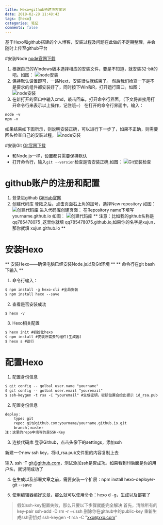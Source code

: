 ```yaml
---
title: Hexo+github搭建博客笔记
date: 2018-02-28 11:48:43
tags: [hexo] 
categories: 笔记
comments: false
---
```

基于Hexo和github搭建的个人博客，安装过程及问题在此做的不定期整理，并会随时上传至github平台
<!--more-->

#安装Node
[node官网下载](http://nodejs.cn/)

1. 根据自己的Windows版本选择相应的安装文件，要是不知道，就安装32-bit的吧。如图：
![node安装](http://ww3.sinaimg.cn/large/9fe4afa0gw1faljhotcr1j20dv0atq4u.jpg)
2. 保持默认设置即可，一路Next，安装很快就结束了。 然后我们检查一下是不是要求的组件都安装好了，同时按下Win和R，打开运行窗口。如图：
![node安装](http://ww3.sinaimg.cn/large/9fe4afa0gw1faljikc6nbj20bh06l3z7.jpg)
3. 在新打开的窗口中输入cmd，敲击回车，打开命令行界面。（下文将直接用打开命令行来表示以上操作，记住哦~） 在打开的命令行界面中，输入：
``` html
node -v
npm -v
```
如果结果如下图所示，则说明安装正确，可以进行下一步了，如果不正确，则需要回头检查自己的安装过程。
![node安装](http://ww4.sinaimg.cn/large/9fe4afa0gw1faljiuibwdj20it0cb3zd.jpg)



#安装Git
[Git官网下载](https://git-scm.com/downloads)

* 和Node.js一样，设置都只需要保持默认
* 打开命令行，输入<code>git --version</code>检查是否安装正确,如图：
![Git安装检查](http://ww2.sinaimg.cn/large/9fe4afa0gw1faljp87tpkj20it0cbdgo.jpg)

# github账户的注册和配置

1. 登录进github [GitHub官网](https://github.com/)
2. 创建代码库
 登陆之后，点击页面右上角的加号，选择New repository 如图：
![创建代码库](http://ww2.sinaimg.cn/large/9fe4afa0gw1faljww56v8j20ci0a975c.jpg)
 进入代码库创建页面：
在Repository name下填写 yourname.github.io 如图：
![创建代码库](http://ww4.sinaimg.cn/large/9fe4afa0gw1faljv7hoqhj20p40fz0vo.jpg)
** 注意：比如我的github名称是qq785478075 ,这里你就填 qq785478075.github.io,如果你的名字是xujun，那你就填 xujun.github.io **

# 安装Hexo
** 安装Hexo——确保电脑已经安装Node.js以及Git环境 **
** 命令行在git bash下输入 **
1. 命令行输入：
``` html 
$ npm install -g hexo-cli #全局安装
$ npm install hexo --save
```
2. 查看是否安装成功
``` html 
$ hexo -v
```
3. Hexo相关配置
``` html 
$ hexo init #初始化hexo
$ npm install #安装所需要的组件(生成器)
$ hexo s #运行
```

# 配置Hexo
1. 配置身份信息
``` html 
$ git config -- golbal user.name "yourname"
$ git config -- golbal user.email "youremail"
$ ssh-keygen -t rsa -C "youremail" #生成密钥，密钥位置会给出提示 id_rsa.pub
```

2. 配置身份信息
``` html 
deploy:
	type: git
	repo: git@github.com:yourname/yourname.github.io.git
	branch；master
注：这里的repo中填写的是SSH-Key
```


3. 连接代码库
登录Github，点击头像下的settings，添加ssh

 新建一个new ssh key，将id_rsa.pub文件里的内容复制上去

 输入 ssh -T git@github.com，测试添加ssh是否成功。如果看到Hi后面是你的用户名，就说明成功了

4. 在生成以及部署文章之前，需要安装一个扩展：npm install hexo-deployer-git --save 

5. 使用编辑器编好文章，那么就可以使用命令：hexo d -g，生成以及部署了	
> 假如ssh-key配置失败，那么只要以下步骤就能完全解决
> 首先，清除所有的key-pair
> ssh-add -D
> rm -r ~/.ssh
> 删除你在github中的public-key
> 重新生成ssh密钥对
> ssh-keygen -t rsa -C "xxx@xxx.com"



